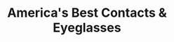 ---
title: "America's Best Contacts & Eyeglasses"
url: /lincoln-park/americas-best-contacts-und-eyeglasses/
shop: Optiker
---